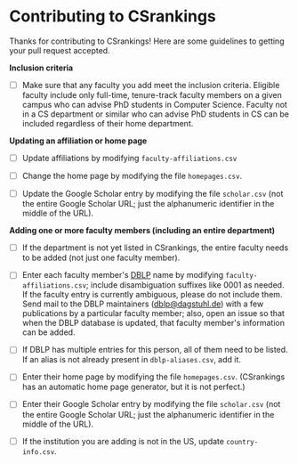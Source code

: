 # Contributing to CSrankings

Thanks for contributing to CSrankings! Here are some guidelines to getting your pull request accepted.

**Inclusion criteria**

- [ ] Make sure that any faculty you add meet the inclusion
criteria. Eligible faculty include only full-time, tenure-track
faculty members on a given campus who can advise PhD students in
Computer Science. Faculty not in a CS department or similar who can
advise PhD students in CS can be included regardless of their home
department.

**Updating an affiliation or home page**

- [ ] Update affiliations by modifying `faculty-affiliations.csv`

- [ ] Change the home page by modifying the file `homepages.csv`.

- [ ] Update the Google Scholar entry by modifying the file `scholar.csv` (not the entire Google Scholar URL; just the alphanumeric identifier in the middle of the URL).

**Adding one or more faculty members (including an entire department)**

- [ ] If the department is not yet listed in CSrankings, the entire faculty needs to be added (not just one faculty member).

- [ ] Enter each faculty member's [DBLP](http://dblp.org) name by modifying `faculty-affiliations.csv`; include disambiguation suffixes like 0001 as needed. If the faculty entry is currently ambiguous, please do not include them. Send mail to the DBLP maintainers (dblp@dagstuhl.de) with a few publications by a particular faculty member; also, open an issue so that when the DBLP database is updated, that faculty member's information can be added.

- [ ] If DBLP has multiple entries for this person, all of them need to be listed. If an alias is not already present in `dblp-aliases.csv`, add it.

- [ ] Enter their home page by modifying the file `homepages.csv`.
(CSrankings has an automatic home page generator, but it is not perfect.)

- [ ] Enter their Google Scholar entry by modifying the file `scholar.csv` (not the entire Google Scholar URL; just the alphanumeric identifier in the middle of the URL).

- [ ] If the institution you are adding is not in the US,
update `country-info.csv`.


